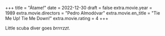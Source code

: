 +++
title = "Átame!"
date = 2022-12-30
draft = false
extra.movie.year = 1989
extra.movie.directors = "Pedro Almodóvar"
extra.movie.en_title = "Tie Me Up! Tie Me Down!"
extra.movie.rating = 4
+++

Little scuba diver goes _brrrrzzt_.<!-- more -->
